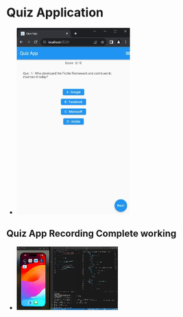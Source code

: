 # Quiz Application

- ![](preview\output_quiz.gif)

## Quiz App Recording Complete working

- ![](preview\quizRec.gif)